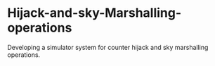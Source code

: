 # Hijack-and-sky-Marshalling-operations
Developing a simulator system for counter hijack and sky marshalling operations.
